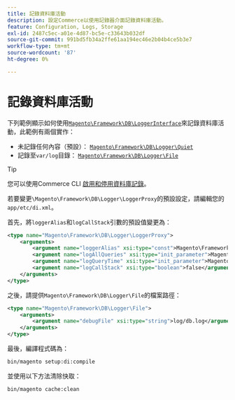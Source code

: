 ```yaml
---
title: 記錄資料庫活動
description: 設定Commerce以使用記錄器介面記錄資料庫活動。
feature: Configuration, Logs, Storage
exl-id: 2487c5ec-a01e-4d87-bc5e-c33643b032df
source-git-commit: 991bd5fb34a2ffe61aa194ec46e2b04b4ce5b3e7
workflow-type: tm+mt
source-wordcount: '87'
ht-degree: 0%

---
```


# 記錄資料庫活動

下列範例顯示如何使用[`Magento\Framework\DB\LoggerInterface`][interface]來記錄資料庫活動，此範例有兩個實作：

- 未記錄任何內容（預設）： [`Magento\Framework\DB\Logger\Quiet`][quiet]
- 記錄至`var/log`目錄： [`Magento\Framework\DB\Logger\File`][file]

>[!TIP]
>
>您可以使用Commerce CLI [啟用和停用資料庫記錄](../cli/enable-logging.md#database-logging)。

若要變更`\Magento\Framework\DB\Logger\LoggerProxy`的預設設定，請編輯您的`app/etc/di.xml`。

首先，將`loggerAlias`和`logCallStack`引數的預設值變更為：

```xml
<type name="Magento\Framework\DB\Logger\LoggerProxy">
    <arguments>
        <argument name="loggerAlias" xsi:type="const">Magento\Framework\DB\Logger\LoggerProxy::LOGGER_ALIAS_FILE</argument>
        <argument name="logAllQueries" xsi:type="init_parameter">Magento\Framework\Config\ConfigOptionsListConstants::CONFIG_PATH_DB_LOGGER_LOG_EVERYTHING</argument>
        <argument name="logQueryTime" xsi:type="init_parameter">Magento\Framework\Config\ConfigOptionsListConstants::CONFIG_PATH_DB_LOGGER_QUERY_TIME_THRESHOLD</argument>
        <argument name="logCallStack" xsi:type="boolean">false</argument>
    </arguments>
</type>
```

之後，請提供`Magento\Framework\DB\Logger\File`的檔案路徑：

```xml
<type name="Magento\Framework\DB\Logger\File">
    <arguments>
        <argument name="debugFile" xsi:type="string">log/db.log</argument>
    </arguments>
</type>
```

最後，編譯程式碼為：

```bash
bin/magento setup:di:compile
```

並使用以下方法清除快取：

```bash
bin/magento cache:clean
```

<!-- link definitions -->

[file]: https://github.com/magento/magento2/blob/2.4/lib/internal/Magento/Framework/DB/Logger/File.php
[interface]: https://github.com/magento/magento2/blob/2.4/lib/internal/Magento/Framework/DB/LoggerInterface.php
[quiet]: https://github.com/magento/magento2/blob/2.4/lib/internal/Magento/Framework/DB/Logger/Quiet.php
